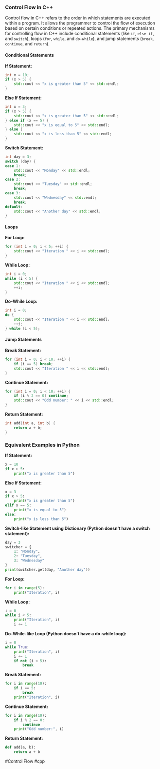 ### Control Flow in C++

Control flow in C++ refers to the order in which statements are executed within a program. It allows the programmer to control the flow of execution based on certain conditions or repeated actions. The primary mechanisms for controlling flow in C++ include conditional statements (like `if`, `else if`, and `switch`), loops (`for`, `while`, and `do-while`), and jump statements (`break`, `continue`, and `return`).

#### Conditional Statements

**If Statement:**
```cpp
int x = 10;
if (x > 5) {
    std::cout << "x is greater than 5" << std::endl;
}
```

**Else If Statement:**
```cpp
int x = 3;
if (x > 5) {
    std::cout << "x is greater than 5" << std::endl;
} else if (x == 5) {
    std::cout << "x is equal to 5" << std::endl;
} else {
    std::cout << "x is less than 5" << std::endl;
}
```

**Switch Statement:**
```cpp
int day = 3;
switch (day) {
case 1:
    std::cout << "Monday" << std::endl;
    break;
case 2:
    std::cout << "Tuesday" << std::endl;
    break;
case 3:
    std::cout << "Wednesday" << std::endl;
    break;
default:
    std::cout << "Another day" << std::endl;
}
```

#### Loops

**For Loop:**
```cpp
for (int i = 0; i < 5; ++i) {
    std::cout << "Iteration " << i << std::endl;
}
```

**While Loop:**
```cpp
int i = 0;
while (i < 5) {
    std::cout << "Iteration " << i << std::endl;
    ++i;
}
```

**Do-While Loop:**
```cpp
int i = 0;
do {
    std::cout << "Iteration " << i << std::endl;
    ++i;
} while (i < 5);
```

#### Jump Statements

**Break Statement:**
```cpp
for (int i = 0; i < 10; ++i) {
    if (i == 5) break;
    std::cout << "Iteration " << i << std::endl;
}
```

**Continue Statement:**
```cpp
for (int i = 0; i < 10; ++i) {
    if (i % 2 == 0) continue;
    std::cout << "Odd number: " << i << std::endl;
}
```

**Return Statement:**
```cpp
int add(int a, int b) {
    return a + b;
}
```

### Equivalent Examples in Python

**If Statement:**
```python
x = 10
if x > 5:
    print("x is greater than 5")
```

**Else If Statement:**
```python
x = 3
if x > 5:
    print("x is greater than 5")
elif x == 5:
    print("x is equal to 5")
else:
    print("x is less than 5")
```

**Switch-like Statement using Dictionary (Python doesn't have a switch statement):**
```python
day = 3
switcher = {
    1: "Monday",
    2: "Tuesday",
    3: "Wednesday"
}
print(switcher.get(day, "Another day"))
```

**For Loop:**
```python
for i in range(5):
    print("Iteration", i)
```

**While Loop:**
```python
i = 0
while i < 5:
    print("Iteration", i)
    i += 1
```

**Do-While-like Loop (Python doesn't have a do-while loop):**
```python
i = 0
while True:
    print("Iteration", i)
    i += 1
    if not (i < 5):
        break
```

**Break Statement:**
```python
for i in range(10):
    if i == 5:
        break
    print("Iteration", i)
```

**Continue Statement:**
```python
for i in range(10):
    if i % 2 == 0:
        continue
    print("Odd number:", i)
```

**Return Statement:**
```python
def add(a, b):
    return a + b
```

#Control Flow #cpp